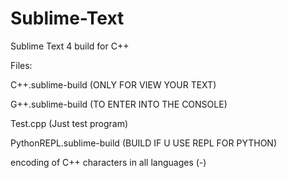 # Sublime-Text
Sublime Text 4 build for C++

Files:

C++.sublime-build (ONLY FOR VIEW YOUR TEXT)

G++.sublime-build (TO ENTER INTO THE CONSOLE)

Test.cpp (Just test program)

PythonREPL.sublime-build (BUILD IF U USE REPL FOR PYTHON)

encoding of C++ characters in all languages (-)
